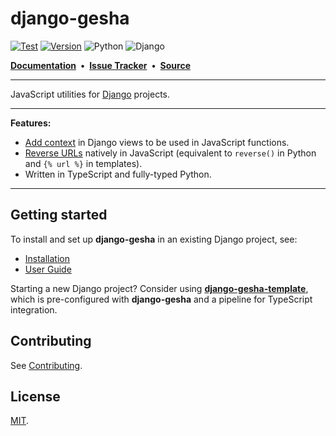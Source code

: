 # django-gesha

[![Test](https://github.com/ely-as/django-gesha/actions/workflows/test.yml/badge.svg?branch=main)](https://github.com/ely-as/django-gesha/actions/workflows/test.yml)
[![Version](https://img.shields.io/pypi/v/django-gesha)](https://pypi.org/project/django-gesha/)
![Python](https://img.shields.io/pypi/pyversions/django-gesha)
![Django](https://img.shields.io/pypi/djversions/django-gesha)


[**Documentation**](https://django-gesha.readthedocs.io/en/latest/)
**&nbsp;•&nbsp;**
[**Issue Tracker**](https://github.com/ely-as/django-gesha/issues)
**&nbsp;•&nbsp;**
[**Source**](https://github.com/ely-as/django-gesha)

---

JavaScript utilities for [Django](https://www.djangoproject.com/) projects.

---

**Features:**

  - [Add context](https://django-gesha.readthedocs.io/en/latest/user_guide/#add-context)
    in Django views to be used in JavaScript functions.
  - [Reverse URLs](https://django-gesha.readthedocs.io/en/latest/user_guide/#reverse-urls)
    natively in JavaScript (equivalent to `reverse()` in Python and `{% url %}` in
    templates).
  - Written in TypeScript and fully-typed Python.

---

## Getting started

To install and set up **django-gesha** in an existing Django project, see:

  - [Installation](https://django-gesha.readthedocs.io/en/latest/installation/)
  - [User Guide](https://django-gesha.readthedocs.io/en/latest/user_guide/)

Starting a new Django project? Consider using
[**django-gesha-template**](https://github.com/ely-as/django-gesha-template), which is
pre-configured with **django-gesha** and a pipeline for TypeScript integration.

## Contributing

See [Contributing](https://django-gesha.readthedocs.io/en/latest/contributing/).

## License

[MIT](https://github.com/ely-as/django-gesha/blob/main/LICENSE).
